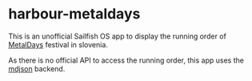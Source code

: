 harbour-metaldays
=================

This is an unofficial Sailfish OS app to display the running order of
[MetalDays](http://metaldays.net/) festival in slovenia. 

As there is no official API to access the running order, this app uses the
[mdjson](https://github.com/blabber/mdjson) backend.
